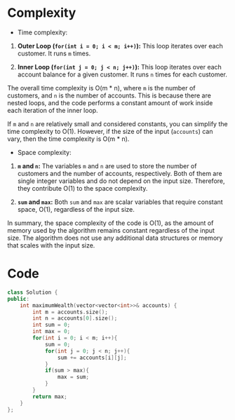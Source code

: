 # Complexity

- Time complexity:
<!-- Add your time complexity here, e.g. $$O(n)$$ -->
1. **Outer Loop (`for(int i = 0; i < m; i++)`):** This loop iterates over each customer. It runs `m` times.

2. **Inner Loop (`for(int j = 0; j < n; j++)`):** This loop iterates over each account balance for a given customer. It runs `n` times for each customer.

The overall time complexity is O(m * n), where `m` is the number of customers, and `n` is the number of accounts. This is because there are nested loops, and the code performs a constant amount of work inside each iteration of the inner loop.

If `m` and `n` are relatively small and considered constants, you can simplify the time complexity to O(1). However, if the size of the input (`accounts`) can vary, then the time complexity is O(m * n).

- Space complexity:
<!-- Add your space complexity here, e.g. $$O(n)$$ -->
1. **`m` and `n`:** The variables `m` and `n` are used to store the number of customers and the number of accounts, respectively. Both of them are single integer variables and do not depend on the input size. Therefore, they contribute O(1) to the space complexity.

2. **`sum` and `max`:** Both `sum` and `max` are scalar variables that require constant space, O(1), regardless of the input size.

In summary, the space complexity of the code is O(1), as the amount of memory used by the algorithm remains constant regardless of the input size. The algorithm does not use any additional data structures or memory that scales with the input size.

# Code

```C++ []
class Solution {
public:
    int maximumWealth(vector<vector<int>>& accounts) {
        int m = accounts.size();
        int n = accounts[0].size();
        int sum = 0;
        int max = 0;
        for(int i = 0; i < m; i++){
            sum = 0;
            for(int j = 0; j < n; j++){
                sum += accounts[i][j];
            }
            if(sum > max){
                max = sum;
            }
        }
        return max;
    }
};

```

```
